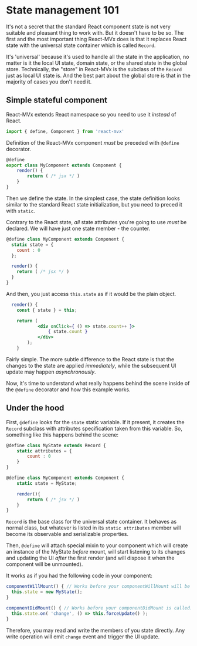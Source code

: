 # State management 101

It's not a secret that the standard React component state is not very suitable and pleasant
thing to work with. But it doesn't have to be so. The first and the most important thing React-MVx does
 is that it replaces React state with the universal state container which is called `Record`.

It's 'universal' because it's used to handle all the state in the application, no matter is it
the local UI state, domain state, or the shared state in the global store. Technically, the "store"
in React-MVx is the subclass of the `Record` just as local UI state is.
And the best part about the global store is that in the majority of cases you don't need it.

## Simple stateful component

React-MVx extends React namespace so you need to use it _instead_ of React.

```jsx
import { define, Component } from 'react-mvx'
```

Definition of the React-MVx component *must* be preceded with `@define` decorator.

```jsx
@define
export class MyComponent extends Component {
    render() {
        return ( /* jsx */ )
    }
}
```

Then we define the state. In the simplest case, the state definition looks similar
to the standard React state initialization, but you need to preced it with `static`.

Contrary to the React state, *all* state attributes you're going to use *must* be declared.
We will have just one state member - the counter.

```jsx
@define class MyComponent extends Component {
  static state = {
    count : 0
  };

  render() {
    return ( /* jsx */ )
  }
}
```

And then, you just access `this.state` as if it would be the plain object.

```jsx
  render() {
    const { state } = this;

    return (
			<div onClick={ () => state.count++ }>
				{ state.count }
			</div>
		);
	}
```

Fairly simple. The more subtle difference to the React state is that the changes to the
 state are applied _immediately_, while the subsequent UI update may happen _asynchronously_.

Now, it's time to understand what really happens behind the scene inside of the `@define` decorator and how this example works.

## Under the hood

First, `@define` looks for the `state` static variable. If it present,
it creates the `Record` subclass with attributes specification taken from this variable. So,
 something like this happens behind the scene:

```jsx
@define class MyState extends Record {
    static attributes = {
        count : 0    
    }
}

@define class MyComponent extends Component {
    static state = MyState;

    render(){
        return ( /* jsx */ )
    }
}
```

`Record` is the base class for the universal state container. It behaves as normal class,
but whatever is listed in its `static attributes` member will become its observable and serializable properties.

Then, `@define` will attach special mixin to your component which will create
an instance of the MyState _before_ mount, will start listening to its changes
and updating the UI _after_ the first render (and will dispose it when the component will be unmounted).

It works as if you had the following code in your component:

```jsx
componentWillMount() { // Works before your componentWillMount will be called.
  this.state = new MyState();
}

componentDidMount() { // Works before your componentDidMount is called.
  this.state.on( 'change', () => this.forceUpdate() );
}
```

Therefore, you may read and write the members of you state directly.
Any write operation will emit `change` event and trigger the UI update.
